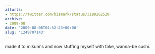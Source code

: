 ```yaml
---
alturls:
- https://twitter.com/bismark/status/3189262520
archive:
- 2009-08
date: '2009-08-08T04:52:23+00:00'
slug: '1249707143'
---
```


made it to mikuni's and now stuffing myself with fake, wanna-be sushi.

